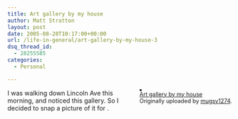 ```yaml
---
title: Art gallery by my house
author: Matt Stratton
layout: post
date: 2005-08-20T10:17:00+00:00
url: /life-in-general/art-gallery-by-my-house-3
dsq_thread_id:
  - 28255585
categories:
  - Personal

---
```

<div style="float:right;margin-left:10px;margin-bottom:10px;">
  <a href="https://www.flickr.com/photos/mugsy/35584862/" title="photo sharing"><img src="https://photos28.flickr.com/35584862_4e4013910f_m.jpg" alt="" style="border:solid 2px #000000;" /></a> <br /> <span style="font-size:.9em;margin-top:0;"> <a href="https://www.flickr.com/photos/mugsy/35584862/">Art gallery by my house</a> <br /> Originally uploaded by <a href="https://www.flickr.com/people/mugsy/">mugsy1274</a>. </span>
</div>

I was walking down Lincoln Ave this morning, and noticed this gallery. So I decided to snap a picture of it for .